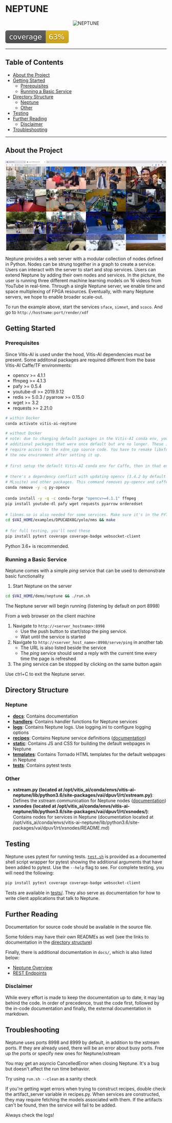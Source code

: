 # NEPTUNE

<p align="center">
<img  src="https://pbs.twimg.com/media/DVmeTvVW4AA-KYv.jpg:small", title=NEPTUNE>
</p>

![img](docs/coverage.svg)

---

## Table of Contents <!-- omit in toc -->

- [About the Project](#about-the-project)
- [Getting Started](#getting-started)
  - [Prerequisites](#prerequisites)
  - [Running a Basic Service](#running-a-basic-service)
- [Directory Structure](#directory-structure)
  - [Neptune](#neptune)
  - [Other](#other)
- [Testing](#testing)
- [Further Reading](#further-reading)
  - [Disclaimer](#disclaimer)
- [Troubleshooting](#troubleshooting)

---

## About the Project

<p align="center">
<img  src="docs/neptune_demo.png", title="Neptune demo application">
</p>

Neptune provides a web server with a modular collection of nodes defined in Python.
Nodes can be strung together in a graph to create a service.
Users can interact with the server to start and stop services.
Users can extend Neptune by adding their own nodes and services.
In the picture, the user is running three different machine learning models on 16 videos from YouTube in real-time.
Through a single Neptune server, we enable time and space multiplexing of FPGA resources.
Eventually, with many Neptune servers, we hope to enable broader scale-out.

To run the example above, start the services `sface`, `simnet`, and `scoco`.
And go to `http://hostname:port/render/xdf`

## Getting Started

### Prerequisites

Since Vitis-AI is used under the hood, Vitis-AI dependencies must be present.
Some additonal packages are required different from the base Vitis-AI Caffe/TF environments:
* opencv >= 4.1.1
* ffmpeg >= 4.1.3
* pafy >= 0.5.4
* youtube-dl >= 2019.9.12
* redis >= 5.0.3 / pyarrow >= 0.15.0
* wget >= 3.2
* requests >= 2.21.0

```sh
# within Docker
conda activate vitis-ai-neptune
```

```sh
# without Docker
# note: due to changing default packages in the Vitis-AI conda env, you may need
# additional packages that were once default but are no longer. These instructions
# require access to the xdnn_cpp source code. You have to remake libxfdnn.so in
# the new environment after setting it up.

# first setup the default Vitis-AI conda env for Caffe, then in that env run:

# there's a dependency conflict with updating opencv (3.4.2 by default in
# MLsuite) and other packages. This command removes py-opencv and caffe_decent
conda remove -y -q py-opencv

conda install -y -q -c conda-forge "opencv>=4.1.1" ffmpeg
pip install youtube-dl pafy wget requests pyarrow orderedset

# libnms.so is also needed for some services. Make sure it's in the PYTHONPATH/site-packages!
cd $VAI_HOME/examples/DPUCADX8G/yolo/nms && make

# for full testing, you'll need these
pip install pytest coverage coverage-badge websocket-client
```

Python 3.6+ is recommended.

### Running a Basic Service
Neptune comes with a simple _ping_ service that can be used to demonstrate basic functionality
1. Start Neptune on the server
```sh
cd $VAI_HOME/demo/neptune && ./run.sh
```

The Neptune server will begin running (listening by default on port 8998)

From a web browser on the client machine
1. Navigate to `http://<server_hostname>:8998`
    - Use the push button to start/stop the ping service.
    - Wait until the service is started
2. Navigate to `http://<server_host_name>:8998/serve/ping` in another tab
    - The URL is also listed beside the service
    - The _ping_ service should send a reply with the current time every time the page is refreshed
3. The ping service can be stopped by clicking on the same button again

Use ctrl+C to exit the Neptune server.

## Directory Structure

### Neptune

* **[docs](docs/)**: Contains documentation
* **[handlers](handlers/)**: Contains handler functions for Neptune services
* **[logs](logs/)**: Contains Neptune logs. Use logging.ini to configure logging options
* **[recipes](recipes/)**: Contains Neptune service definitions ([documentation](recipes/README.md))
* **[static](static/)**: Contains JS and CSS for building the default webpages in Neptune
* **[templates](templates/)**: Contains Tornado HTML templates for the default webpages in Neptune
* **[tests](tests/)**: Contains pytest tests

### Other

* **xstream.py (located at /opt/vitis_ai/conda/envs/vitis-ai-neptune/lib/python3.6/site-packages/vai/dpuv1/rt/xstream.py)**: Defines the xstream communication for Neptune nodes ([documentation](../../docs/xstream.md))
* **xsnodes (located at /opt/vitis_ai/conda/envs/vitis-ai-neptune/lib/python3.6/site-packages/vai/dpuv1/rt/xsnodes/)**: Contains nodes for services in Neptune (documentation located at /opt/vitis_ai/conda/envs/vitis-ai-neptune/lib/python3.6/site-packages/vai/dpuv1/rt/xsnodes/README.md)

## Testing

Neptune uses pytest for running tests.
[`test.sh`](./test.sh) is provided as a documented shell script wrapper for pytest showing the additional arguments that have been added to pytest.
Use the `--help` flag to see.
For complete testing, you will need the following:
```sh
pip install pytest coverage coverage-badge websocket-client
```

Tests are available in [tests/](./tests/).
They also serve as documentation for how to write client applications that talk to Neptune.

## Further Reading

Documentation for source code should be available in the source file.

Some folders may have their own READMEs as well (see the links to documentation in the [directory structure](#directory-structure))

Finally, there is additional documentation in `docs/`, which is also listed below:
* [Neptune Overview](docs/neptune_overview.md)
* [REST Endpoints](docs/endpoints.md)

### Disclaimer

While every effort is made to keep the documentation up to date, it may lag behind the code.
In order of precedence, trust the code first, followed by the in-code documentation and finally, the external documentation in markdown.

## Troubleshooting

Neptune uses ports 8998 and 8999 by default, in addition to the xstream ports.
If they are already used, there will be an error about busy ports.
Free up the ports or specify new ones for Neptune/xstream

You may get an asyncio CancelledError when closing Neptune.
It's a bug but doesn't affect the run time behavior.

Try using `run.sh --clean` as a sanity check

If you're getting wget errors when trying to construct recipes, double check the artifact_server variable in recipes.py.
When services are constructed, they may require fetching the models associated with them.
If the artifacts can't be found, then the service will fail to be added.

Always check the logs!
